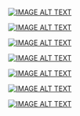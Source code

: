 [![IMAGE ALT TEXT](http://img.youtube.com/vi/LGPqtXv72Wg/0.jpg)](http://www.youtube.com/watch?v=LGPqtXv72Wg)

[![IMAGE ALT TEXT](http://img.youtube.com/vi/CqJ-6J0H4g0/0.jpg)](http://www.youtube.com/watch?v=CqJ-6J0H4g0)

[![IMAGE ALT TEXT](http://img.youtube.com/vi/NWeyUpqnKuk/0.jpg)](http://www.youtube.com/watch?v=NWeyUpqnKuk)

[![IMAGE ALT TEXT](http://img.youtube.com/vi/UjCdB5p2v0Y/0.jpg)](http://www.youtube.com/watch?v=UjCdB5p2v0Y)

[![IMAGE ALT TEXT](http://img.youtube.com/vi/24uSc5IkEXI/0.jpg)](http://www.youtube.com/watch?v=24uSc5IkEXI)

[![IMAGE ALT TEXT](http://img.youtube.com/vi/WvuJ__lgRT8/0.jpg)](http://www.youtube.com/watch?v=WvuJ__lgRT8)

[![IMAGE ALT TEXT](http://img.youtube.com/vi/jUFA6JUaAPY/0.jpg)](http://www.youtube.com/watch?v=jUFA6JUaAPY)
